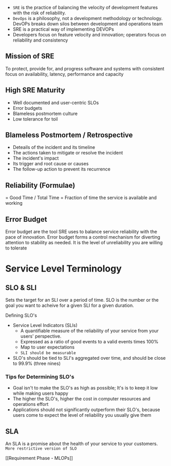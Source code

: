 - `SRE` is the practice of balancing the velocity of development features with the risk of reliability.
- `DevOps` is a philosophy, not a development methodology or technology. DevOPs breaks down silos between development and operations team
- SRE is a practical way of implementing DEVOPs
- Developers focus on feature velocity and innovation; operators focus on reliability and consistency

## Mission of SRE
To protect, provide for, and progress software and systems with consistent focus on availability, latency, performance and capacity

## High SRE Maturity

- Well documented and user-centric SLOs
- Error budgets
- Blameless postmortem culture
- Low tolerance for toil

## Blameless Postmortem / Retrospective

- Deteails of the incident and its timeline
- The actions taken to mitigate or resolve the incident
- The incident's impact
- Its trigger and root cause or causes
- The follow-up action to prevent its recurrence

## Reliability (Formulae)

= Good Time / Total Time = Fraction of time the service is available and working

## Error Budget
Error budget are the tool SRE uses to balance service reliability with the pace of innovation. Error budget forms a control mechanism for diverting attention to stability as needed. It is the level of unreliability you are willing to tolerate

# Service Level Terminology

## SLO & SLI
Sets the target for an SLI over a period of time. SLO is the number or the goal you want to acheive for a given SLI for a given duration.

Defining SLO's
- Service Level Indicators (SLIs)
	- A quantifiable measure of the reliability of your service from your users' perspective.
	- Expressed as a ratio of good events to a valid events times 100%
	- Map to user expectations
	- `SLI should be measurable`
- SLO's should be tied to SLI's aggregated over time, and should be close to 99.9% (three nines)

### Tips for Determining SLO's
- Goal isn't to make the SLO's as high as possible; It's is to keep it low while making users happy
- The higher the SLO's, higher the cost in computer resources and operations effort
- Applications should not significantly outperform their SLO's, because users come to expect the level of reliability you usually give them

## SLA
An SLA is a promise about the health of your service to your customers. `More restrictive version of SLO`  

[[Requirement Phase - MLOPs]]
